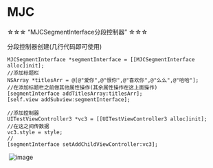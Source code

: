 # MJC
☆☆☆ “MJCSegmentInterface分段控制器” ☆☆☆

分段控制器创建(几行代码即可使用)

    MJCSegmentInterface *segmentInterface = [[MJCSegmentInterface alloc]init];
    //添加标题栏
    NSArray *titlesArr = @[@"爱你",@"恨你",@"喜欢你",@"么么",@"哈哈"]; 
    //在添加标题栏之前做其他属性操作(其余属性操作在这上面操作)
    [segmentInterface addTitlesArray:titlesArr];
    [self.view addSubview:segmentInterface];
    
    //添加控制器
    UITestViewController3 *vc3 = [[UITestViewController3 alloc]init];
    //在这之间传数据
    vc3.style = style;
    //
    [segmentInterface setAddChildViewController:vc3];
    
  
  ![image](https://github.com/MJCIOS/MJCSegmentInterface/master/MJCSegmentInterface/MJCSegmentInterface/MJCSegmentInterface/woyuanyi.jpg)
